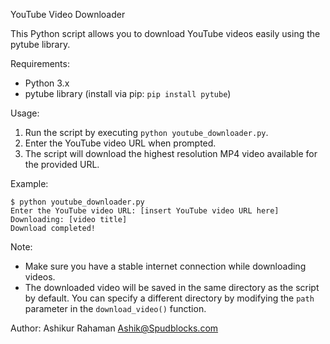 YouTube Video Downloader

This Python script allows you to download YouTube videos easily using the pytube library.

Requirements:
- Python 3.x
- pytube library (install via pip: `pip install pytube`)

Usage:
1. Run the script by executing `python youtube_downloader.py`.
2. Enter the YouTube video URL when prompted.
3. The script will download the highest resolution MP4 video available for the provided URL.

Example:
```
$ python youtube_downloader.py
Enter the YouTube video URL: [insert YouTube video URL here]
Downloading: [video title]
Download completed!
```

Note:
- Make sure you have a stable internet connection while downloading videos.
- The downloaded video will be saved in the same directory as the script by default. You can specify a different directory by modifying the `path` parameter in the `download_video()` function.

Author:
Ashikur Rahaman
Ashik@Spudblocks.com
